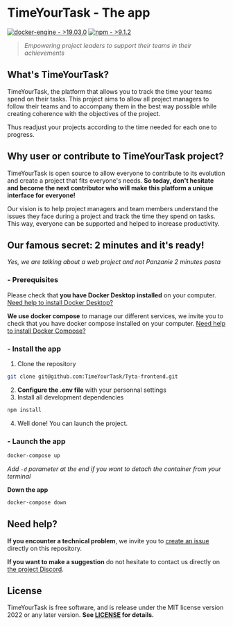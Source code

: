 # TimeYourTask - The app

[![docker-engine - >19.03.0](https://img.shields.io/badge/docker--engine->19.03.0-2496ED?logo=docker)](https://)
[![npm - >9.1.2](https://img.shields.io/badge/npm->9.1.2-CB3837?logo=npm)](https://www.npmjs.com/package/npm?activeTab=versions)

> *Empowering project leaders to support their teams in their achievements*

## What's TimeYourTask?

TimeYourTask, the platform that allows you to track the time your teams spend on their tasks.  This project aims to allow all project managers to follow their teams and to accompany them in the best way possible while creating coherence with the objectives of the project.

Thus readjust your projects according to the time needed for each one to progress.

## Why user or contribute to TimeYourTask project?

TimeYourTask is open source to allow everyone to contribute to its evolution and create a project that fits everyone's needs. **So today, don't hesitate and become the next contributor who will make this platform a unique interface for everyone!**

Our vision is to help project managers and team members understand the issues they face during a project and track the time they spend on tasks. This way, everyone can be supported and helped to increase productivity.

## Our famous secret: 2 minutes and it's ready!

*Yes, we are talking about a web project and not Panzanie 2 minutes pasta*

### - Prerequisites

Please check that **you have Docker Desktop installed** on your computer. [Need help to install Docker Desktop?](https://docs.docker.com/desktop/install/windows-install/)

**We use docker compose** to manage our different services, we invite you to check that you have docker compose installed on your computer. [Need help to install Docker Compose?](https://docs.docker.com/compose/install/)

### - Install the app

1. Clone the repository

```bash
git clone git@github.com:TimeYourTask/Tyta-frontend.git
```

2. **Configure the .env file** with your personnal settings
3. Install all development dependencies

```bash
npm install
```

4. Well done! You can launch the project.

### - Launch the app

```bash
docker-compose up
```
*Add `-d` parameter at the end if you want to detach the container from your terminal*

**Down the app**
```bash
docker-compose down
```

## Need help?

**If you encounter a technical problem**, we invite you to [create an issue](https://github.com/TimeYourTask/Tyta-frontend/issues) directly on this repository.

**If you want to make a suggestion** do not hesitate to contact us directly on [the project Discord](https://discord.gg/XFjXuhmUXE).

## License

TimeYourTask is free software, and is release under the MIT license version 2022 or any later version. **See [LICENSE](LICENSE) for details.**
